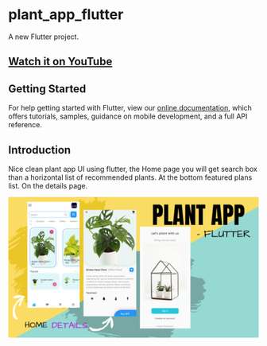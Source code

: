 # plant_app_flutter

A new Flutter project.

## [Watch it on YouTube]()

## Getting Started

For help getting started with Flutter, view our
[online documentation](https://flutter.dev/docs), which offers tutorials,
samples, guidance on mobile development, and a full API reference.

## Introduction 
Nice clean plant app UI using flutter, the Home page you will get search box than a horizontal list of recommended plants. At the bottom featured plans list. On the details page.


![App UI](/ping.png)
